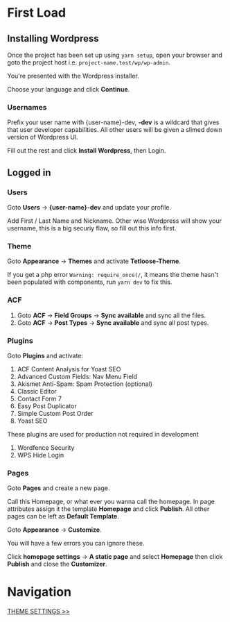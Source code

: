 # First Load

## Installing Wordpress

Once the project has been set up using `yarn setup`, open your browser and goto the project host i.e. `project-name.test/wp/wp-admin`.

You're presented with the Wordpress installer.

Choose your language and click **Continue**.

### Usernames

Prefix your user name with {user-name}-dev, **-dev** is a wildcard that gives that user developer capabilities. All other users will be given a slimed down version of Wordpress UI.

Fill out the rest and click **Install Wordpress**, then Login.

## Logged in

### Users

Goto **Users** -> **{user-name}-dev** and update your profile.

Add First / Last Name and Nickname. Other wise Wordpress will show your username, this is a big securiy flaw, so fill out this info first.

### Theme

Goto **Appearance** -> **Themes** and activate **Tetloose-Theme**.

If you get a php error `Warning: require_once(/`, it means the theme hasn't been populated with components, run `yarn dev` to fix this.

### ACF

1. Goto **ACF** -> **Field Groups** -> **Sync available** and sync all the files.
2. Goto **ACF** -> **Post Types** -> **Sync available** and sync all post types.

### Plugins

Goto **Plugins** and activate:

1. ACF Content Analysis for Yoast SEO
2. Advanced Custom Fields: Nav Menu Field
3. Akismet Anti-Spam: Spam Protection (optional)
4. Classic Editor
5. Contact Form 7
6. Easy Post Duplicator
7. Simple Custom Post Order
8. Yoast SEO

These plugins are used for production not required in development

1. Wordfence Security
2. WPS Hide Login

### Pages

Goto **Pages** and create a new page.

Call this Homepage, or what ever you wanna call the homepage. In page attributes assign it the template **Homepage** and click **Publish**. All other pages can be left as **Default Template**.

Goto **Appearance** -> **Customize**.

You will have a few errors you can ignore these.

Click **homepage settings** -> **A static page** and select **Homepage** then click **Publish** and close the **Customizer**.

# Navigation

[THEME SETTINGS >>](theme-settings.md)

